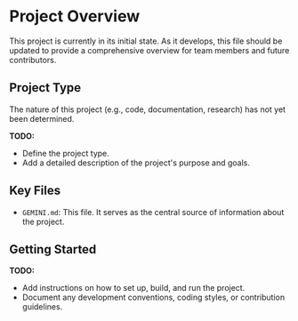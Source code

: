 # Project Overview

This project is currently in its initial state. As it develops, this file should be updated to provide a comprehensive overview for team members and future contributors.

## Project Type

The nature of this project (e.g., code, documentation, research) has not yet been determined.

**TODO:**
*   Define the project type.
*   Add a detailed description of the project's purpose and goals.

## Key Files

*   `GEMINI.md`: This file. It serves as the central source of information about the project.

## Getting Started

**TODO:**
*   Add instructions on how to set up, build, and run the project.
*   Document any development conventions, coding styles, or contribution guidelines.
